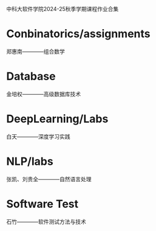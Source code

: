 中科大软件学院2024-25秋季学期课程作业合集

# Conbinatorics/assignments

郑惠南————组合数学


# Database

金培权————高级数据库技术


# DeepLearning/Labs

白天————深度学习实践


# NLP/labs

张凯、刘贵全————自然语言处理


# Software Test

石竹————软件测试方法与技术
